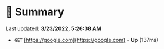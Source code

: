 # 📖 Summary
Last updated: **3/23/2022, 5:26:38 AM**

- `GET` [https://google.com](https://google.com) - **Up** (137ms)
